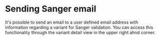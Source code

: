 # Sending Sanger email
It's possible to send an email to a user defined email address with information regarding a variant for Sanger validation. You can access this functionality through the variant detail view in the upper right ahnd corner.
